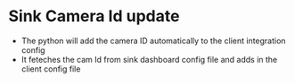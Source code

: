 # Sink Camera Id update

- The python will add the camera ID automatically to the client integration config
- It feteches the cam Id from sink dashboard config file and adds in the client config file
